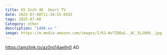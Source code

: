 ```yaml
---
title: 65 Inch 4K  Smart TV
date: 2025-07-08T11:34:55.059Z
tags: 2025-07-08
Category: other
description: "1498.xx "
image: https://m.media-amazon.com/images/I/61-Wv7IDDwL._AC_SL1000_.jpg
---
```

https://amzlink.to/az0rq14aelln0
AD